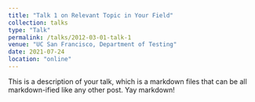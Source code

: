 ```yaml
---
title: "Talk 1 on Relevant Topic in Your Field"
collection: talks
type: "Talk"
permalink: /talks/2012-03-01-talk-1
venue: "UC San Francisco, Department of Testing"
date: 2021-07-24
location: "online"
---
```


This is a description of your talk, which is a markdown files that can be all markdown-ified like any other post. Yay markdown!
